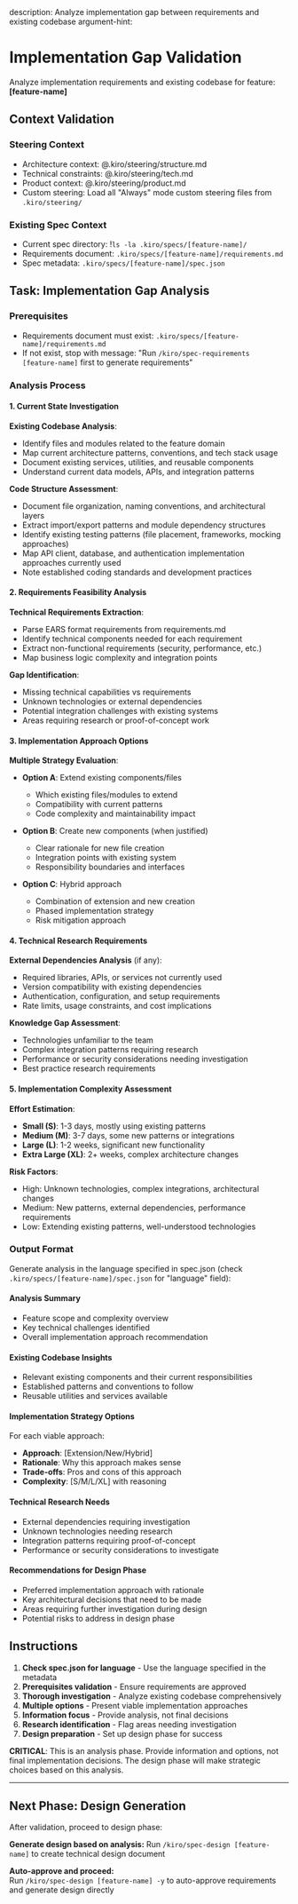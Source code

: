 <meta>
description: Analyze implementation gap between requirements and existing codebase
argument-hint: <feature-name>
</meta>

# Implementation Gap Validation

Analyze implementation requirements and existing codebase for feature: **[feature-name]**

## Context Validation

### Steering Context
- Architecture context: @.kiro/steering/structure.md
- Technical constraints: @.kiro/steering/tech.md
- Product context: @.kiro/steering/product.md
- Custom steering: Load all "Always" mode custom steering files from `.kiro/steering/`

### Existing Spec Context
- Current spec directory: !`ls -la .kiro/specs/[feature-name]/`
- Requirements document: `.kiro/specs/[feature-name]/requirements.md`
- Spec metadata: `.kiro/specs/[feature-name]/spec.json`

## Task: Implementation Gap Analysis

### Prerequisites
- Requirements document must exist: `.kiro/specs/[feature-name]/requirements.md`
- If not exist, stop with message: "Run `/kiro/spec-requirements [feature-name]` first to generate requirements"

### Analysis Process

#### 1. Current State Investigation
**Existing Codebase Analysis**:
- Identify files and modules related to the feature domain
- Map current architecture patterns, conventions, and tech stack usage
- Document existing services, utilities, and reusable components
- Understand current data models, APIs, and integration patterns

**Code Structure Assessment**:
- Document file organization, naming conventions, and architectural layers
- Extract import/export patterns and module dependency structures  
- Identify existing testing patterns (file placement, frameworks, mocking approaches)
- Map API client, database, and authentication implementation approaches currently used
- Note established coding standards and development practices

#### 2. Requirements Feasibility Analysis
**Technical Requirements Extraction**:
- Parse EARS format requirements from requirements.md
- Identify technical components needed for each requirement
- Extract non-functional requirements (security, performance, etc.)
- Map business logic complexity and integration points

**Gap Identification**:
- Missing technical capabilities vs requirements
- Unknown technologies or external dependencies
- Potential integration challenges with existing systems
- Areas requiring research or proof-of-concept work

#### 3. Implementation Approach Options
**Multiple Strategy Evaluation**:
- **Option A**: Extend existing components/files
  - Which existing files/modules to extend
  - Compatibility with current patterns
  - Code complexity and maintainability impact

- **Option B**: Create new components (when justified)
  - Clear rationale for new file creation
  - Integration points with existing system
  - Responsibility boundaries and interfaces

- **Option C**: Hybrid approach
  - Combination of extension and new creation
  - Phased implementation strategy
  - Risk mitigation approach

#### 4. Technical Research Requirements
**External Dependencies Analysis** (if any):
- Required libraries, APIs, or services not currently used
- Version compatibility with existing dependencies
- Authentication, configuration, and setup requirements
- Rate limits, usage constraints, and cost implications

**Knowledge Gap Assessment**:
- Technologies unfamiliar to the team
- Complex integration patterns requiring research
- Performance or security considerations needing investigation
- Best practice research requirements

#### 5. Implementation Complexity Assessment
**Effort Estimation**:
- **Small (S)**: 1-3 days, mostly using existing patterns
- **Medium (M)**: 3-7 days, some new patterns or integrations
- **Large (L)**: 1-2 weeks, significant new functionality
- **Extra Large (XL)**: 2+ weeks, complex architecture changes

**Risk Factors**:
- High: Unknown technologies, complex integrations, architectural changes
- Medium: New patterns, external dependencies, performance requirements
- Low: Extending existing patterns, well-understood technologies

### Output Format

Generate analysis in the language specified in spec.json (check `.kiro/specs/[feature-name]/spec.json` for "language" field):

#### Analysis Summary
- Feature scope and complexity overview
- Key technical challenges identified
- Overall implementation approach recommendation

#### Existing Codebase Insights
- Relevant existing components and their current responsibilities
- Established patterns and conventions to follow
- Reusable utilities and services available

#### Implementation Strategy Options
For each viable approach:
- **Approach**: [Extension/New/Hybrid]
- **Rationale**: Why this approach makes sense
- **Trade-offs**: Pros and cons of this approach
- **Complexity**: [S/M/L/XL] with reasoning

#### Technical Research Needs
- External dependencies requiring investigation
- Unknown technologies needing research
- Integration patterns requiring proof-of-concept
- Performance or security considerations to investigate

#### Recommendations for Design Phase
- Preferred implementation approach with rationale
- Key architectural decisions that need to be made
- Areas requiring further investigation during design
- Potential risks to address in design phase

## Instructions

1. **Check spec.json for language** - Use the language specified in the metadata
2. **Prerequisites validation** - Ensure requirements are approved
3. **Thorough investigation** - Analyze existing codebase comprehensively
4. **Multiple options** - Present viable implementation approaches
5. **Information focus** - Provide analysis, not final decisions
6. **Research identification** - Flag areas needing investigation
7. **Design preparation** - Set up design phase for success

**CRITICAL**: This is an analysis phase. Provide information and options, not final implementation decisions. The design phase will make strategic choices based on this analysis.

---

## Next Phase: Design Generation

After validation, proceed to design phase:

**Generate design based on analysis:**
Run `/kiro/spec-design [feature-name]` to create technical design document

**Auto-approve and proceed:**  
Run `/kiro/spec-design [feature-name] -y` to auto-approve requirements and generate design directly